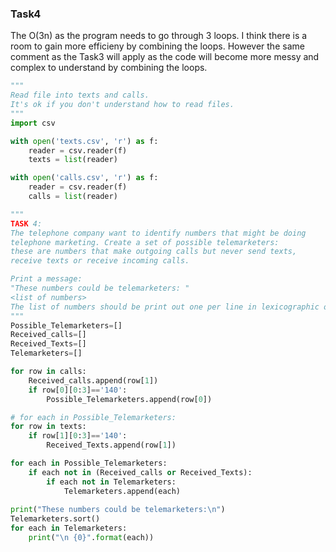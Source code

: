 
### Task4
The O(3n) as the program needs to go through 3 loops. I think there is a room to gain more efficieny by combining the loops. However the same comment as the Task3 will apply as the code will become more messy and complex to understand by combining the loops.


```python
"""
Read file into texts and calls.
It's ok if you don't understand how to read files.
"""
import csv

with open('texts.csv', 'r') as f:
    reader = csv.reader(f)
    texts = list(reader)

with open('calls.csv', 'r') as f:
    reader = csv.reader(f)
    calls = list(reader)

"""
TASK 4:
The telephone company want to identify numbers that might be doing
telephone marketing. Create a set of possible telemarketers:
these are numbers that make outgoing calls but never send texts,
receive texts or receive incoming calls.

Print a message:
"These numbers could be telemarketers: "
<list of numbers>
The list of numbers should be print out one per line in lexicographic order with no duplicates.
"""
Possible_Telemarketers=[]
Received_calls=[]
Received_Texts=[]
Telemarketers=[]

for row in calls:
    Received_calls.append(row[1])
    if row[0][0:3]=='140':
        Possible_Telemarketers.append(row[0])

# for each in Possible_Telemarketers:
for row in texts:
    if row[1][0:3]=='140':
        Received_Texts.append(row[1])

for each in Possible_Telemarketers:
    if each not in (Received_calls or Received_Texts):
        if each not in Telemarketers:
            Telemarketers.append(each)
            
print("These numbers could be telemarketers:\n")  
Telemarketers.sort()
for each in Telemarketers:
    print("\n {0}".format(each))


```
